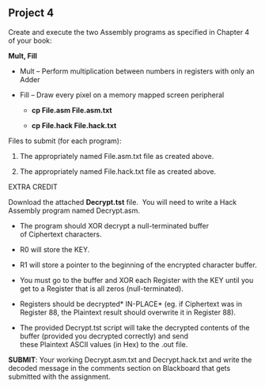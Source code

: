 ## Project 4

Create and execute the two Assembly programs as specified in Chapter 4
of your book:

**Mult, Fill**

-   Mult – Perform multiplication between numbers in registers with only
    an Adder

-   Fill – Draw every pixel on a memory mapped screen peripheral

    -   **cp File.asm File.asm.txt**

    -   **cp File.hack File.hack.txt**

Files to submit (for each program):

1.  The appropriately named File.asm.txt file as created above.

2.  The appropriately named File.hack.txt file as created above. 

EXTRA CREDIT

Download the attached **Decrypt.tst** file.  You will need to write a
Hack Assembly program named Decrypt.asm.

-   The program should XOR decrypt a null-terminated buffer
    of Ciphertext characters.

-   R0 will store the KEY.

-   R1 will store a pointer to the beginning of the encrypted character
    buffer.

-   You must go to the buffer and XOR each Register with the KEY until
    you get to a Register that is all zeros (null-terminated).

-   Registers should be decrypted* IN-PLACE* (eg. if Ciphertext was in
    Register 88, the Plaintext result should overwrite it in Register
    88).

-   The provided Decrypt.tst script will take the decrypted contents of
    the buffer (provided you decrypted correctly) and send
    these Plaintext ASCII values (in Hex) to the .out file.

**SUBMIT**: Your working Decrypt.asm.txt and Decrypt.hack.txt and write
the decoded message in the comments section on Blackboard that gets
submitted with the assignment.
